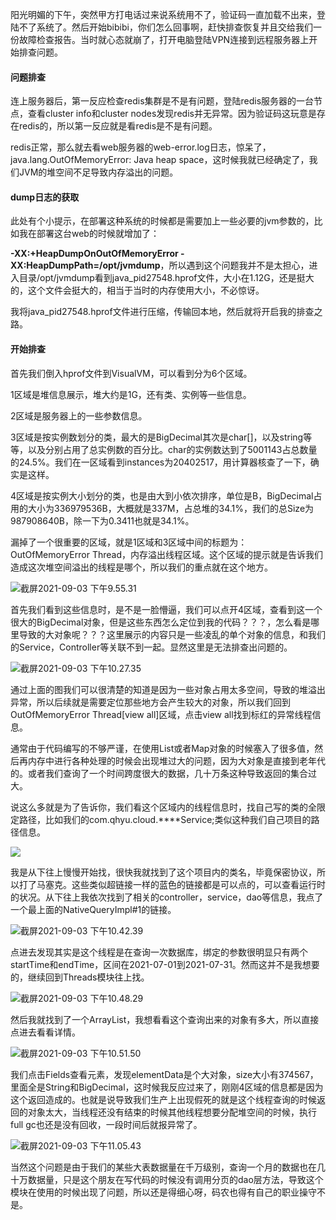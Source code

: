 阳光明媚的下午，突然甲方打电话过来说系统用不了，验证码一直加载不出来，登陆不了系统了。然后开始bibibi，你们怎么回事啊，赶快排查恢复并且交给我们一份故障检查报告。当时就心态就崩了，打开电脑登陆VPN连接到远程服务器上开始排查问题。

#### 问题排查

连上服务器后，第一反应检查redis集群是不是有问题，登陆redis服务器的一台节点，查看cluster info和cluster nodes发现redis并无异常。因为验证码这玩意是存在redis的，所以第一反应就是看redis是不是有问题。

redis正常，那么就去看web服务器的web-error.log日志，惊呆了，java.lang.OutOfMemoryError: Java heap space，这时候我就已经确定了，我们JVM的堆空间不足导致内存溢出的问题。

#### dump日志的获取

此处有个小提示，在部署这种系统的时候都是需要加上一些必要的jvm参数的，比如我在部署这台web的时候就增加了：

**-XX:+HeapDumpOnOutOfMemoryError -XX:HeapDumpPath=/opt/jvmdump**，所以遇到这个问题我并不是太担心，进入目录/opt/jvmdump看到java_pid27548.hprof文件，大小在1.12G，还是挺大的，这个文件会挺大的，相当于当时的内存使用大小，不必惊讶。

我将java_pid27548.hprof文件进行压缩，传输回本地，然后就将开启我的排查之路。

#### 开始排查

首先我们倒入hprof文件到VisualVM，可以看到分为6个区域。

1区域是堆信息展示，堆大约是1G，还有类、实例等一些信息。

2区域是服务器上的一些参数信息。

3区域是按实例数划分的类，最大的是BigDecimal其次是char[]，以及string等等，以及分别占用了总实例数的百分比。char的实例数达到了5001143占总数量的24.5%。我们在一区域看到instances为20402517，用计算器核查了一下，确实是这样。

4区域是按实例大小划分的类，也是由大到小依次排序，单位是B，BigDecimal占用的大小为336979536B，大概就是337M，占总堆的34.1%，我们的总Size为987908640B，除一下为0.3411也就是34.1%。

漏掉了一个很重要的区域，就是1区域和3区域中间的标题为：OutOfMemoryError Thread，内存溢出线程区域。这个区域的提示就是告诉我们造成这次堆空间溢出的线程是哪个，所以我们的重点就在这个地方。

![截屏2021-09-03 下午9.55.31](imags/hprofSummary.png)

首先我们看到这些信息时，是不是一脸懵逼，我们可以点开4区域，查看到这一个很大的BigDecimal对象，但是这些东西怎么定位到我的代码？？？，怎么看是哪里导致的大对象呢？？？这里展示的内容只是一些凌乱的单个对象的信息，和我们的Service，Controller等关联不到一起。显然这里是无法排查出问题的。

![截屏2021-09-03 下午10.27.35](imags/hprofClassSize.png)

通过上面的图我们可以很清楚的知道是因为一些对象占用太多空间，导致的堆溢出异常，所以后续就是需要定位那些地方会产生较大的对象，所以我们回到OutOfMemoryError Thread[view all]区域，点击view all找到标红的异常线程信息。

通常由于代码编写的不够严谨，在使用List或者Map对象的时候塞入了很多值，然后再内存中进行各种处理的时候会出现堆过大的问题，因为大对象是直接到老年代的。或者我们查询了一个时间跨度很大的数据，几十万条这种导致返回的集合过大。

说这么多就是为了告诉你，我们看这个区域内的线程信息时，找自己写的类的全限定路径，比如我们的com.qhyu.cloud.****Service;类似这种我们自己项目的路径信息。

![](imags/hprofThreadInfo.png)

我是从下往上慢慢开始找，很快我就找到了这个项目内的类名，毕竟保密协议，所以打了马塞克。这些类似超链接一样的蓝色的链接都是可以点的，可以查看运行时的状况。从下往上我依次找到了相关的controller，service，dao等信息，我点了一个最上面的NativeQueryImpl#1的链接。

![截屏2021-09-03 下午10.42.39](imags/ThreadsDump.png)

点进去发现其实是这个线程是在查询一次数据库，绑定的参数很明显只有两个startTime和endTime，区间在2021-07-01到2021-07-31。然而这并不是我想要的，继续回到Threads模块往上找。

![截屏2021-09-03 下午10.48.29](imags/dumpParameters.png)

然后我就找到了一个ArrayList，我想看看这个查询出来的对象有多大，所以直接点进去看看详情。

![截屏2021-09-03 下午10.51.50](imags/hprofArrayList.png)

我们点击Fields查看元素，发现elementData是个大对象，size大小有374567，里面全是String和BigDecimal，这时候我反应过来了，刚刚4区域的信息都是因为这个返回造成的。也就是说导致我们生产上出现假死的就是这个线程查询的时候返回的对象太大，当线程还没有结束的时候其他线程想要分配堆空间的时候，执行full gc也还是没有回收，一段时间后就报异常了。

![截屏2021-09-03 下午11.05.43](imags/hprofSize.png)

当然这个问题是由于我们的某些大表数据量在千万级别，查询一个月的数据也在几十万数据量，只是这个朋友在写代码的时候没有调用分页的dao层方法，导致这个模块在使用的时候出现了问题，所以还是得细心呀，码农也得有自己的职业操守不是。

